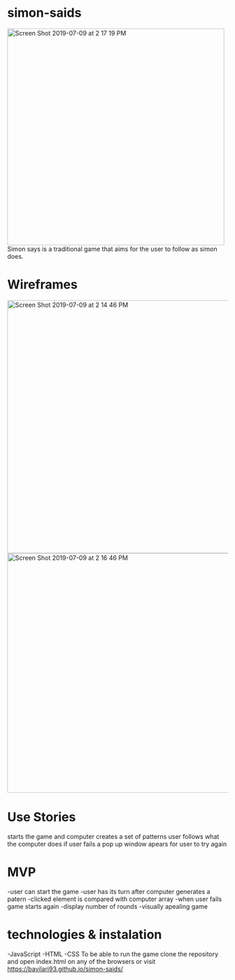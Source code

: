 # simon-saids

<img width="496" alt="Screen Shot 2019-07-09 at 2 17 19 PM" src="https://user-images.githubusercontent.com/28660530/60920123-ae7eaa00-a254-11e9-91e7-cbfa6c9fa004.png">
Simon says is a traditional game that aims for the user to follow as simon does.


# Wireframes

<img width="579" alt="Screen Shot 2019-07-09 at 2 14 46 PM" src="https://user-images.githubusercontent.com/28660530/60920615-dae6f600-a255-11e9-8a0f-58143566bbff.png">

<img width="548" alt="Screen Shot 2019-07-09 at 2 16 46 PM" src="https://user-images.githubusercontent.com/28660530/60920048-7e370b80-a254-11e9-8026-0672d93baeaf.png">


# Use Stories 
starts the game and computer creates a set of patterns
user follows what the computer does 
if user fails a pop up window apears for user to try again 

# MVP
-user can start the game 
-user has its turn after computer generates a patern 
-clicked element is compared with computer array 
-when user fails game starts again 
-display number of rounds 
-visually apealing game 

# technologies & instalation
-JavaScript
-HTML
-CSS
To be able to run the game clone the repository and open index.html on any of the browsers 
or visit
https://bavilari93.github.io/simon-saids/
